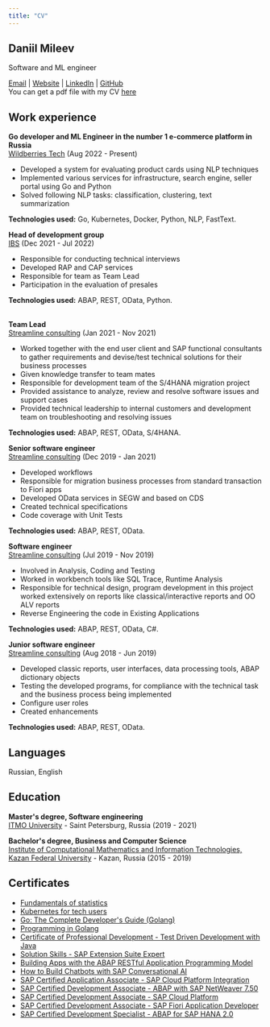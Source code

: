 ```yaml
---
title: "CV"
---
```

## Daniil Mileev

Software and ML engineer

[Email](mailto:milden6@gmail.com) | [Website](https://milden6.github.io/veelim-blog/) | [LinkedIn](https://www.linkedin.com/in/daniil-mileev) | [GitHub](https://github.com/milden6)\
You can get a pdf file with my CV [here](/CV.pdf)
## Work experience

**Go developer and ML Engineer in the number 1 e-commerce platform in Russia**\
[Wildberries Tech](https://www.wildberries.ru/) (Aug 2022 - Present)

- Developed a system for evaluating product cards using NLP techniques
- Implemented various services for infrastructure, search engine, seller portal using Go and Python
- Solved following NLP tasks: classification, clustering, text summarization

**Technologies used:** Go, Kubernetes, Docker, Python, NLP, FastText.

**Head of development group**\
[IBS](https://ibs.ru/) (Dec 2021 - Jul 2022)

- Responsible for conducting technical interviews
- Developed RAP and CAP services
- Responsible for team as Team Lead
- Participation in the evaluation of presales

**Technologies used:** ABAP, REST, OData, Python.
<br><br>

**Team Lead**\
[Streamline consulting](https://streamline-c.com/) (Jan 2021 - Nov 2021)

- Worked together with the end user client and SAP functional
consultants to gather requirements and devise/test technical
solutions for their business processes
- Given knowledge transfer to team mates
- Responsible for development team of the S/4HANA migration
project
- Provided assistance to analyze, review and resolve software
issues and support cases
- Provided technical leadership to internal customers and
development team on troubleshooting and resolving issues

**Technologies used:** ABAP, REST, OData, S/4HANA.

**Senior software engineer**\
[Streamline consulting](https://streamline-c.com/) (Dec 2019 - Jan 2021)

- Developed workflows
- Responsible for migration business processes from standard
transaction to Fiori apps
- Developed OData services in SEGW and based on CDS
- Created technical specifications
- Code coverage with Unit Tests

**Technologies used:** ABAP, REST, OData.

**Software engineer**\
[Streamline consulting](https://streamline-c.com/) (Jul 2019 - Nov 2019)

- Involved in Analysis, Coding and Testing
- Worked in workbench tools like SQL Trace, Runtime Analysis
- Responsible for technical design, program development in
this project worked extensively on reports like
classical/interactive reports and OO ALV reports
- Reverse Engineering the code in Existing Applications

**Technologies used:** ABAP, REST, OData, C#.

**Junior software engineer**\
[Streamline consulting](https://streamline-c.com/) (Aug 2018 - Jun 2019)

- Developed classic reports, user interfaces, data processing
tools, ABAP dictionary objects
- Testing the developed programs, for compliance with the
technical task and the business process being implemented
- Configure user roles
- Created enhancements

**Technologies used:** ABAP, REST, OData.

## Languages

Russian, English

## Education

**Master's degree, Software engineering**\
[ITMO University](https://itmo.ru/) - Saint Petersburg, Russia (2019 - 2021)

**Bachelor's degree, Business and Computer Science**\
[Institute of Computational Mathematics and Information Technologies, Kazan Federal University](https://kpfu.ru/) - Kazan, Russia (2015 - 2019)

## Certificates
- [Fundamentals of statistics](https://stepik.org/cert/2057197)
- [Kubernetes for tech users](https://stepik.org/cert/2056586)
- [Go: The Complete Developer's Guide (Golang)](https://www.udemy.com/certificate/UC-183ec922-45c3-45d8-a731-08c00d45ff28/)
- [Programming in Golang](https://stepik.org/cert/1639266)
- [Certificate of Professional Development - Test Driven Development with Java](https://www.luxoft.com/)
- [Solution Skills - SAP Extension Suite Expert](https://www.credly.com/badges/60dc8b97-c9fa-4648-858a-66cbb938dcc2/public_url)
- [Building Apps with the ABAP RESTful Application Programming Model](https://open.sap.com/verify/xecep-nyheb-silys-begiv-himug)
- [How to Build Chatbots with SAP Conversational AI](https://open.sap.com/verify/xivak-lanov-ryhic-fosal-vylav)
- [SAP Certified Application Associate - SAP Cloud Platform Integration](https://www.youracclaim.com/go/3XEug1mo)
- [SAP Certified Development Associate - ABAP with SAP NetWeaver 7.50](https://www.youracclaim.com/go/Du4e1LYZ)
- [SAP Certified Development Associate - SAP Cloud Platform](https://www.youracclaim.com/go/gm6hIQ6q)
- [SAP Certified Development Associate - SAP Fiori Application Developer](https://www.youracclaim.com/go/qnDz58FX)
- [SAP Certified Development Specialist - ABAP for SAP HANA 2.0](https://www.youracclaim.com/go/0nVv6LoR)
